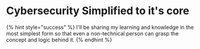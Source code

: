 # Cybersecurity Simplified to it's core



{% hint style="success" %}
I'll be sharing my learning and knowledge in the most simplest form so that even a non-technical person can grasp the concept and logic behind it.
{% endhint %}
